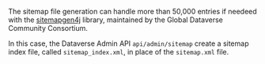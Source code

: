 The sitemap file generation can handle more than 50,000 entries if needeed with the [sitemapgen4j](https://github.com/gdcc/sitemapgen4j) library, maintained by the Global Dataverse Community Consortium.

In this case, the Dataverse Admin API `api/admin/sitemap` create a sitemap index file, called `sitemap_index.xml`, in place of the `sitemap.xml` file.
